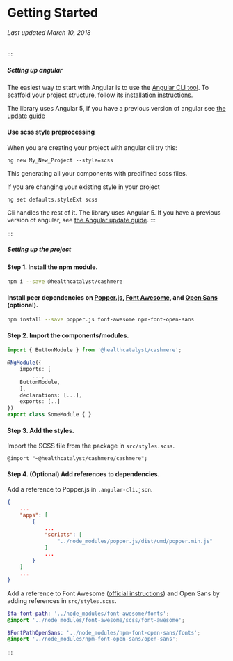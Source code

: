 # Getting Started

###### Last updated March 10, 2018

:::

##### Setting up angular

The easiest way to start with Angular is to use the [Angular CLI tool](https://github.com/angular/angular-cli). To scaffold your project structure, follow its [installation instructions](https://github.com/angular/angular-cli#installation).

The library uses Angular 5, if you have a previous version of angular see [the update guide](https://angular-update-guide.firebaseapp.com/)

#### Use scss style preprocessing

When you are creating your project with angular cli try this:

`ng new My_New_Project --style=scss`

This generating all your components with predifined scss files.

If you are changing your existing style in your project

`ng set defaults.styleExt scss`

Cli handles the rest of it.
The library uses Angular 5. If you have a previous version of angular, see [the Angular update guide](https://angular-update-guide.firebaseapp.com/).
:::

:::

##### Setting up the project

#### Step 1. Install the npm module.

```BASH
npm i --save @healthcatalyst/cashmere
```

#### Install peer dependencies on [Popper.js](https://popper.js.org/), [Font Awesome](https://fontawesome.com), and [Open Sans](https://fonts.google.com/specimen/Open+Sans) (optional).

```BASH
npm install --save popper.js font-awesome npm-font-open-sans
```

#### Step 2. Import the components/modules.

```typescript
import { ButtonModule } from '@healthcatalyst/cashmere';

@NgModule({
    imports: [
        ...,
    ButtonModule,
    ],
    declarations: [...],
    exports: [..]
})
export class SomeModule { }
```

#### Step 3. Add the styles.

Import the SCSS file from the package in `src/styles.scss`.

```
@import "~@healthcatalyst/cashmere/cashmere";
```

#### Step 4. (Optional) Add references to dependencies.

Add a reference to Popper.js in `.angular-cli.json`.

```json
{
    ...
    "apps": [
        {
            ...
            "scripts": [
                "../node_modules/popper.js/dist/umd/popper.min.js"
            ]
            ...
        }
    ]
    ...
}
```

Add a reference to Font Awesome ([official instructions](https://github.com/angular/angular-cli/blob/master/docs/documentation/stories/include-font-awesome.md)) and Open Sans by adding references in `src/styles.scss`.

```scss
$fa-font-path: '../node_modules/font-awesome/fonts';
@import '../node_modules/font-awesome/scss/font-awesome';

$FontPathOpenSans: '../node_modules/npm-font-open-sans/fonts';
@import '../node_modules/npm-font-open-sans/open-sans';
```

:::
